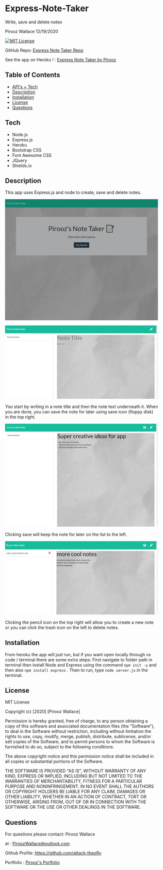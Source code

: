 # Express-Note-Taker
Write, save and delete notes

Pirooz Wallace
12/19/2020

[![MIT License](https://img.shields.io/badge/license-MIT-blue.svg)](#license)

GitHub Repo: [Express Note Taker Repo](https://github.com/attack-theoRy/Express-Note-Taker)

See the app on Heroku ! : [Express Note Taker by Pirooz](https://pirooz-note-taker.herokuapp.com/)



## Table of Contents
* [API's + Tech](#tech)
* [Description](#description)
* [Installation](#installation)
* [License](#license)
* [Questions](#questions)

## Tech
* Node.js
* Express.js
* Heroku
* Bootstrap CSS
* Font Awesome CSS
* JQuery
* Shields.io

## Description

This app uses Express.js and node to create, save and delete notes. 

![Begin](./public/assets/SampleStart.PNG)


![Begin](./public/assets/SampleBlank.PNG)

You start by writing in a note title and then the note text underneath it. When you are done, you can save the note for later using save icon (floppy disk) in the top right.


![SampleNote](./public/assets/sampleNote.PNG)


Clicking save will keep the note for later on the list to the left.

![Note2](./public/assets/sampleNote2.PNG)


Clicking the pencil icon on the top right will allow you to create a new note or you can click the trash icon on the left to delete notes.




## Installation

From heroku the app will just run, but if you want open locally through vs code / terminal there are some extra steps:
First navigate to folder path in terminal then install Node and Express using the command 
``` npm init -y ``` and then also ``` npm install express ``` .  Then to run,  type ``` node server.js ``` in the terminal. 

## License

MIT License

Copyright (c) [2020] [Pirooz Wallace]

Permission is hereby granted, free of charge, to any person obtaining a copy
of this software and associated documentation files (the "Software"), to deal
in the Software without restriction, including without limitation the rights
to use, copy, modify, merge, publish, distribute, sublicense, and/or sell
copies of the Software, and to permit persons to whom the Software is
furnished to do so, subject to the following conditions:

The above copyright notice and this permission notice shall be included in all
copies or substantial portions of the Software.

THE SOFTWARE IS PROVIDED "AS IS", WITHOUT WARRANTY OF ANY KIND, EXPRESS OR
IMPLIED, INCLUDING BUT NOT LIMITED TO THE WARRANTIES OF MERCHANTABILITY,
FITNESS FOR A PARTICULAR PURPOSE AND NONINFRINGEMENT. IN NO EVENT SHALL THE
AUTHORS OR COPYRIGHT HOLDERS BE LIABLE FOR ANY CLAIM, DAMAGES OR OTHER
LIABILITY, WHETHER IN AN ACTION OF CONTRACT, TORT OR OTHERWISE, ARISING FROM,
OUT OF OR IN CONNECTION WITH THE SOFTWARE OR THE USE OR OTHER DEALINGS IN THE
SOFTWARE.

## Questions
For questions please contact: Pirooz Wallace

at : PiroozWallace@outlook.com

Github Profile: https://github.com/attack-theoRy

Portfolio : [Pirooz's Portfolio](https://attack-theory.github.io/Portfolio/)



